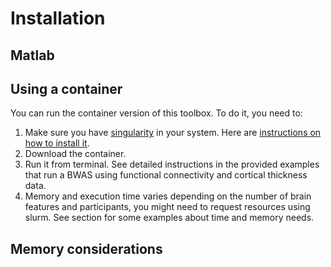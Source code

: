 # Installation

## Matlab

## Using a container

You can run the container version of this toolbox. To do it, you need to:

1. Make sure you have [singularity](https://sylabs.io/guides/3.5/user-guide/introduction.html) in your system. Here are [instructions on how to install it](https://sylabs.io/guides/3.0/user-guide/installation.html).
2. Download the container.
3. Run it from terminal. See detailed instructions in the provided examples that run a BWAS using functional connectivity and cortical thickness data.
4. Memory and execution time varies depending on the number of brain features and participants, you might need to request resources using slurm. See section for some examples about time and memory needs.

## Memory considerations